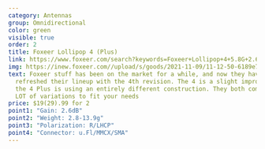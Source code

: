 ```yaml
---
category: Antennas
group: Omnidirectional
color: green
visible: true
order: 2
title: Foxeer Lollipop 4 (Plus)
link: https://www.foxeer.com/search?keywords=Foxeer+Lollipop+4+5.8G+2.6dBi+Antenna
img: https://inew.foxeer.com//upload/s/goods/2021-11-09/11-12-50-6189e732f1da2.images.400x400.jpg
text: Foxeer stuff has been on the market for a while, and now they have
  refreshed their lineup with the 4th revision. The 4 is a slight improvement,
  the 4 Plus is using an entirely different construction. They both come in a
  LOT of variations to fit your needs
price: $19(29).99 for 2
point1: "Gain: 2.6dB"
point2: "Weight: 2.8-13.9g"
point3: "Polarization: R/LHCP"
point4: "Connector: u.Fl/MMCX/SMA"
---
```


